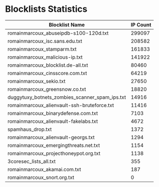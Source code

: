 # Blocklists Statistics
| Blocklist Name | IP Count |
|----|----|
| romainmarcoux_abuseipdb-s100-120d.txt | 299097 |
| romainmarcoux_isc.sans.edu.txt | 208582 |
| romainmarcoux_stamparm.txt | 161833 |
| romainmarcoux_malicious-ip.txt | 141922 |
| romainmarcoux_blocklist.de-all.txt | 80460 |
| romainmarcoux_cinsscore.com.txt | 64219 |
| romainmarcoux_sekio.txt | 27650 |
| romainmarcoux_greensnow.co.txt | 18820 |
| duggytuxy_botnets_zombies_scanner_spam_ips.txt | 14916 |
| romainmarcoux_alienvault-ssh-bruteforce.txt | 11416 |
| romainmarcoux_binarydefense.com.txt | 7103 |
| romainmarcoux_alienvault-fakelabs.txt | 4672 |
| spamhaus_drop.txt | 1372 |
| romainmarcoux_alienvault-georgs.txt | 1294 |
| romainmarcoux_emergingthreats.net.txt | 1154 |
| romainmarcoux_projecthoneypot.org.txt | 1138 |
| 3coresec_lists_all.txt | 355 |
| romainmarcoux_akamai.com.txt | 187 |
| romainmarcoux_snort.org.txt | 0 |

